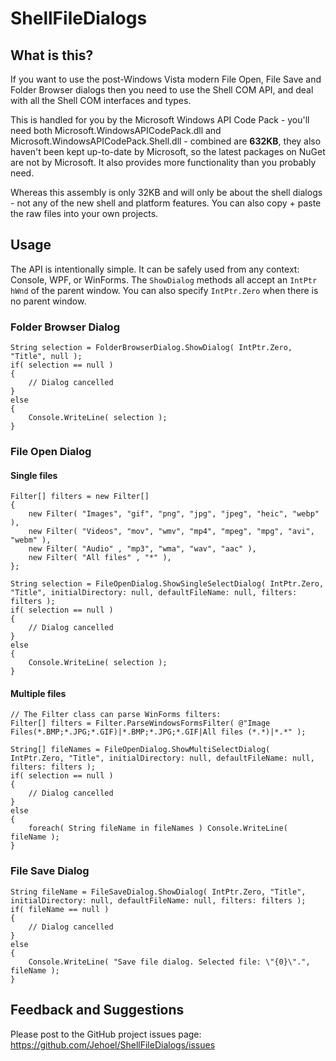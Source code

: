 ﻿# ShellFileDialogs

## What is this?

If you want to use the post-Windows Vista modern File Open, File Save and Folder Browser dialogs then you need to use the Shell COM API, and deal with all the Shell COM interfaces and types.

This is handled for you by the Microsoft Windows API Code Pack - you'll need both Microsoft.WindowsAPICodePack.dll and Microsoft.WindowsAPICodePack.Shell.dll - combined are **632KB**, they also haven't been kept up-to-date by Microsoft, so the latest packages on NuGet are not by Microsoft. It also provides more functionality than you probably need.

Whereas this assembly is only 32KB and will only be about the shell dialogs - not any of the new shell and platform features. You can also copy + paste the raw files into your own projects.

## Usage

The API is intentionally simple. It can be safely used from any context: Console, WPF, or WinForms. The `ShowDialog` methods all accept an `IntPtr hWnd` of the parent window. You can also specify `IntPtr.Zero` when there is no parent window.

### Folder Browser Dialog

	String selection = FolderBrowserDialog.ShowDialog( IntPtr.Zero, "Title", null );
	if( selection == null )
	{
		// Dialog cancelled
	}
	else
	{
		Console.WriteLine( selection );
	}
	
### File Open Dialog

#### Single files

	Filter[] filters = new Filter[]
	{
		new Filter( "Images", "gif", "png", "jpg", "jpeg", "heic", "webp" ),
		new Filter( "Videos", "mov", "wmv", "mp4", "mpeg", "mpg", "avi", "webm" ),
		new Filter( "Audio" , "mp3", "wma", "wav", "aac" ),
		new Filter( "All files" , "*" ),
	};

	String selection = FileOpenDialog.ShowSingleSelectDialog( IntPtr.Zero, "Title", initialDirectory: null, defaultFileName: null, filters: filters );
	if( selection == null )
	{
		// Dialog cancelled
	}
	else
	{
		Console.WriteLine( selection );
	}

#### Multiple files

	// The Filter class can parse WinForms filters:
	Filter[] filters = Filter.ParseWindowsFormsFilter( @"Image Files(*.BMP;*.JPG;*.GIF)|*.BMP;*.JPG;*.GIF|All files (*.*)|*.*" );
	
	String[] fileNames = FileOpenDialog.ShowMultiSelectDialog( IntPtr.Zero, "Title", initialDirectory: null, defaultFileName: null, filters: filters );
	if( selection == null )
	{
		// Dialog cancelled
	}
	else
	{
		foreach( String fileName in fileNames ) Console.WriteLine( fileName );
	}

### File Save Dialog

	String fileName = FileSaveDialog.ShowDialog( IntPtr.Zero, "Title", initialDirectory: null, defaultFileName: null, filters: filters );
	if( fileName == null )
	{
		// Dialog cancelled
	}
	else
	{
		Console.WriteLine( "Save file dialog. Selected file: \"{0}\".", fileName );
	}

## Feedback and Suggestions

Please post to the GitHub project issues page: https://github.com/Jehoel/ShellFileDialogs/issues
